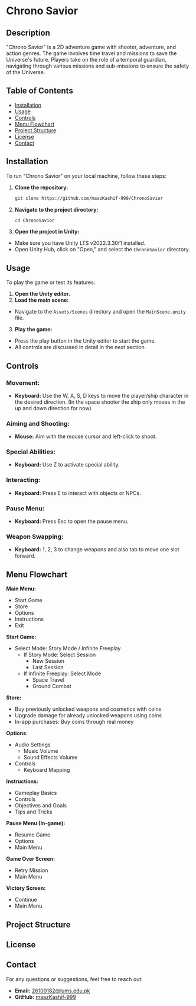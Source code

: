 # Chrono Savior

## Description
"Chrono Savior" is a 2D adventure game with shooter, adventure, and action genres. The game involves time travel and missions to save the Universe's future. Players take on the role of a temporal guardian, navigating through various missions and sub-missions to ensure the safety of the Universe.

## Table of Contents
- [Installation](#installation)
- [Usage](#usage)
- [Controls](#controls)
- [Menu Flowchart](#menu-flowchart)
- [Project Structure](#project-structure)
- [License](#license)
- [Contact](#contact)

## Installation
To run "Chrono Savior" on your local machine, follow these steps:

1. **Clone the repository:**
   ```sh
   git clone https://github.com/maazKashif-999/ChronoSavior

   
2. **Navigate to the project directory:**
   ```sh
   cd ChronoSavior

3. **Open the project in Unity:**
- Make sure you have Unity LTS v2022.3.30f1 installed.
- Open Unity Hub, click on "Open," and select the `ChronoSavior` directory.

## Usage
To play the game or test its features:

1. **Open the Unity editor.**
2. **Load the main scene:**
- Navigate to the `Assets/Scenes` directory and open the `MainScene.unity` file.
3. **Play the game:**
- Press the play button in the Unity editor to start the game.
- All controls are discussed in detail in the next section.

## Controls
### Movement:
- **Keyboard:** Use the W, A, S, D keys to move the player/ship character in the desired direction. (In the space shooter the ship only moves in the up and down direction for now)

### Aiming and Shooting:
- **Mouse:** Aim with the mouse cursor and left-click to shoot.

### Special Abilities:
- **Keyboard:** Use Z to activate special ability.

### Interacting:
- **Keyboard:** Press E to interact with objects or NPCs.

### Pause Menu:
- **Keyboard:** Press Esc to open the pause menu.

### Weapon Swapping:
- **Keyboard:** 1, 2, 3 to change weapons and also tab to move one slot forward.

## Menu Flowchart
**Main Menu:**
- Start Game
- Store
- Options
- Instructions
- Exit

**Start Game:**
- Select Mode: Story Mode / Infinite Freeplay
  - If Story Mode: Select Session
    - New Session
    - Last Session
  - If Infinite Freeplay: Select Mode
    - Space Travel
    - Ground Combat

**Store:**
- Buy previously unlocked weapons and cosmetics with coins
- Upgrade damage for already unlocked weapons using coins
- In-app purchases: Buy coins through real money

**Options:**
- Audio Settings
  - Music Volume
  - Sound Effects Volume
- Controls
  - Keyboard Mapping

**Instructions:**
- Gameplay Basics
- Controls
- Objectives and Goals
- Tips and Tricks

**Pause Menu (In-game):**
- Resume Game
- Options
- Main Menu

**Game Over Screen:**
- Retry Mission
- Main Menu

**Victory Screen:**
- Continue
- Main Menu


## Project Structure

## License

## Contact
For any questions or suggestions, feel free to reach out:

- **Email:** 26100182@lums.edu.pk
- **GitHub:** [maazKashif-999](https://github.com/maazKashif-999)

